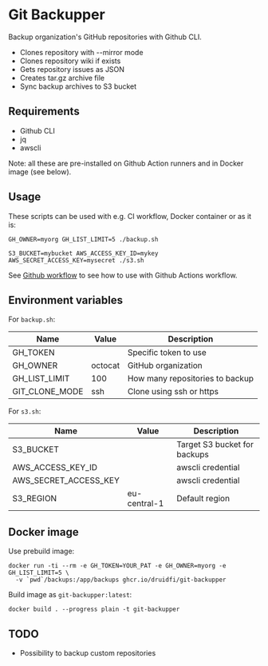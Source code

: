# Git Backupper

Backup organization's GitHub repositories with Github CLI.

- Clones repository with --mirror mode
- Clones repository wiki if exists
- Gets repository issues as JSON
- Creates tar.gz archive file
- Sync backup archives to S3 bucket

## Requirements

- Github CLI
- jq
- awscli

Note: all these are pre-installed on Github Action runners and in Docker image (see below).

## Usage

These scripts can be used with e.g. CI workflow, Docker container or as it is:

```shell
GH_OWNER=myorg GH_LIST_LIMIT=5 ./backup.sh
```

```shell
S3_BUCKET=mybucket AWS_ACCESS_KEY_ID=mykey AWS_SECRET_ACCESS_KEY=mysecret ./s3.sh
```

See [Github workflow](.github/workflows/backup.yml) to see how to use with Github Actions workflow.

## Environment variables

For `backup.sh`:

| Name           | Value   | Description                     |
|----------------|---------|---------------------------------|
| GH_TOKEN       |         | Specific token to use           |
| GH_OWNER       | octocat | GitHub organization             |
| GH_LIST_LIMIT  | 100     | How many repositories to backup |
| GIT_CLONE_MODE | ssh     | Clone using ssh or https        |

For `s3.sh`:

| Name                  | Value        | Description                  |
|-----------------------|--------------|------------------------------|
| S3_BUCKET             |              | Target S3 bucket for backups |
| AWS_ACCESS_KEY_ID     |              | awscli credential            |
| AWS_SECRET_ACCESS_KEY |              | awscli credential            |
| S3_REGION             | eu-central-1 | Default region               |

## Docker image

Use prebuild image:

```shell
docker run -ti --rm -e GH_TOKEN=YOUR_PAT -e GH_OWNER=myorg -e GH_LIST_LIMIT=5 \
  -v `pwd`/backups:/app/backups ghcr.io/druidfi/git-backupper
```

Build image as `git-backupper:latest`:

```shell
docker build . --progress plain -t git-backupper
```

## TODO

- Possibility to backup custom repositories
